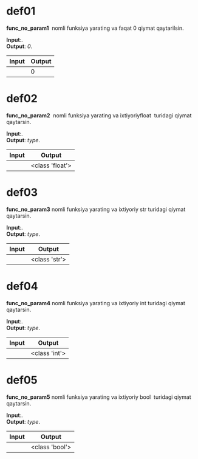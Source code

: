 # def01

**func_no_param1** ​ nomli funksiya yarating va faqat 0 qiymat qaytarilsin.

**Input**:.\
**Output**: *0*.

|   **Input**   |   **Output**    |
|---------------|-----------------|
|               |0                |

# def02

**func_no_param2** ​ nomli funksiya yarating va ixtiyoriy ​ float ​ turidagi qiymat qaytarsin.

**Input**:.\
**Output**: *type*.

|   **Input**   |   **Output**    |
|---------------|-----------------|
|               |<class 'float'>  |

# def03

**func_no_param3** nomli funksiya yarating va ixtiyoriy ​ str ​turidagi qiymat qaytarsin.

**Input**:.\
**Output**: *type*.

|   **Input**   |   **Output**    |
|---------------|-----------------|
|               |<class 'str'>    |

# def04

**func_no_param4** ​​nomli funksiya yarating va ixtiyoriy int turidagi qiymat qaytarsin.

**Input**:.\
**Output**: *type*.

|   **Input**   |   **Output**    |
|---------------|-----------------|
|               |<class 'int'>    |

# def05

**func_no_param5** ​​nomli funksiya yarating va ixtiyoriy ​ bool ​ turidagi qiymat qaytarsin.

**Input**:.\
**Output**: *type*.

|   **Input**   |   **Output**    |
|---------------|-----------------|
|               |<class 'bool'>   |

